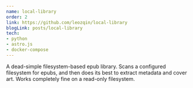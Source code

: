 ```yaml
---
name: local-library
order: 2
link: https://github.com/leozqin/local-library
blogLink: posts/local-library
tech:
- python
- astro.js
- docker-compose
---
```

A dead-simple filesystem-based epub library. Scans a configured filesystem for epubs, and then does its best to extract metadata and cover art. Works completely fine on a read-only filesystem.